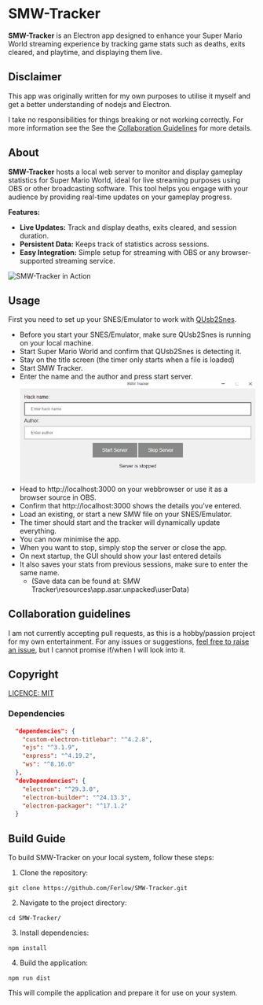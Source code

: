 # SMW-Tracker

**SMW-Tracker** is an Electron app designed to enhance your Super Mario World streaming experience by tracking game stats such as deaths, exits cleared, and playtime, and displaying them live.

## Disclaimer
This app was originally written for my own purposes to utilise it myself and get a better understanding of nodejs and Electron.

I take no responsibilities for things breaking or not working correctly. For more information see the See the [Collaboration Guidelines](#collaboration-guidelines) for more details.

## About

**SMW-Tracker** hosts a local web server to monitor and display gameplay statistics for Super Mario World, ideal for live streaming purposes using OBS or other broadcasting software. This tool helps you engage with your audience by providing real-time updates on your gameplay progress.

**Features:**
- **Live Updates:** Track and display deaths, exits cleared, and session duration.
- **Persistent Data:** Keeps track of statistics across sessions.
- **Easy Integration:** Simple setup for streaming with OBS or any browser-supported streaming service.

![SMW-Tracker in Action](readme-resources/ingame-tracker.gif)

## Usage
First you need to set up your SNES/Emulator to work with [QUsb2Snes](https://skarsnik.github.io/QUsb2snes/).

* Before you start your SNES/Emulator, make sure QUsb2Snes is running on your local machine.
* Start Super Mario World and confirm that QUsb2Snes is detecting it.
* Stay on the title screen (the timer only starts when a file is loaded)
* Start SMW Tracker.
* Enter the name and the author and press start server.
![usage](readme-resources/How-to-GUI.gif)
* Head to http://localhost:3000 on your webbrowser or use it as a browser source in OBS.
* Confirm that http://localhost:3000 shows the details you've entered.
* Load an existing, or start a new SMW file on your SNES/Emulator.
* The timer should start and the tracker will dynamically update everything.
* You can now minimise the app.
* When you want to stop, simply stop the server or close the app.
* On next startup, the GUI should show your last entered details
* It also saves your stats from previous sessions, make sure to enter the same name.
  * (Save data can be found at: SMW Tracker\resources\app.asar.unpacked\userData)

## Collaboration guidelines
I am not currently accepting pull requests, as this is a hobby/passion project for my own entertainment.
For any issues or suggestions, [feel free to raise an issue](https://github.com/Ferlow/SMW-Tracker/issues), but I cannot promise if/when I will look into it.

## Copyright

[LICENCE: MIT](LICENCE)

### Dependencies

```json
  "dependencies": {
    "custom-electron-titlebar": "^4.2.8",
    "ejs": "^3.1.9",
    "express": "^4.19.2",
    "ws": "^8.16.0"
  },
  "devDependencies": {
    "electron": "^29.3.0",
    "electron-builder": "^24.13.3",
    "electron-packager": "^17.1.2"
  }
```

## Build Guide

To build SMW-Tracker on your local system, follow these steps:

1. Clone the repository:

```
git clone https://github.com/Ferlow/SMW-Tracker.git
```

2. Navigate to the project directory:

```
cd SMW-Tracker/
```

3. Install dependencies:

```
npm install
```

4. Build the application:

```
npm run dist
```

This will compile the application and prepare it for use on your system.
